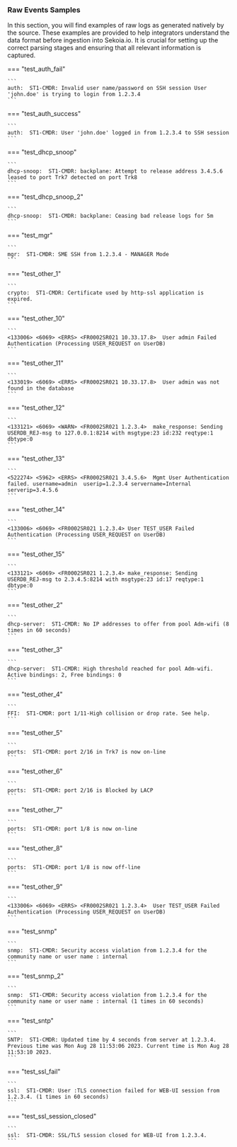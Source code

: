 
### Raw Events Samples

In this section, you will find examples of raw logs as generated natively by the source. These examples are provided to help integrators understand the data format before ingestion into Sekoia.io. It is crucial for setting up the correct parsing stages and ensuring that all relevant information is captured.


=== "test_auth_fail"

    ```
	auth:  ST1-CMDR: Invalid user name/password on SSH session User 'john.doe' is trying to login from 1.2.3.4
    ```



=== "test_auth_success"

    ```
	auth:  ST1-CMDR: User 'john.doe' logged in from 1.2.3.4 to SSH session
    ```



=== "test_dhcp_snoop"

    ```
	dhcp-snoop:  ST1-CMDR: backplane: Attempt to release address 3.4.5.6 leased to port Trk7 detected on port Trk8
    ```



=== "test_dhcp_snoop_2"

    ```
	dhcp-snoop:  ST1-CMDR: backplane: Ceasing bad release logs for 5m
    ```



=== "test_mgr"

    ```
	mgr:  ST1-CMDR: SME SSH from 1.2.3.4 - MANAGER Mode
    ```



=== "test_other_1"

    ```
	crypto:  ST1-CMDR: Certificate used by http-ssl application is expired.
    ```



=== "test_other_10"

    ```
	<133006> <6069> <ERRS> <FR0002SR021 10.33.17.8>  User admin Failed Authentication (Processing USER_REQUEST on UserDB)
    ```



=== "test_other_11"

    ```
	<133019> <6069> <ERRS> <FR0002SR021 10.33.17.8>  User admin was not found in the database
    ```



=== "test_other_12"

    ```
	<133121> <6069> <WARN> <FR0002SR021 1.2.3.4>  make_response: Sending USERDB_REJ-msg to 127.0.0.1:8214 with msgtype:23 id:232 reqtype:1 dbtype:0
    ```



=== "test_other_13"

    ```
	<522274> <5962> <ERRS> <FR0002SR021 3.4.5.6>  Mgmt User Authentication failed. username=admin  userip=1.2.3.4 servername=Internal  serverip=3.4.5.6
    ```



=== "test_other_14"

    ```
	<133006> <6069> <FR0002SR021 1.2.3.4> User TEST_USER Failed Authentication (Processing USER_REQUEST on UserDB)
    ```



=== "test_other_15"

    ```
	<133121> <6069> <FR0002SR021 1.2.3.4> make_response: Sending USERDB_REJ-msg to 2.3.4.5:8214 with msgtype:23 id:17 reqtype:1 dbtype:0
    ```



=== "test_other_2"

    ```
	dhcp-server:  ST1-CMDR: No IP addresses to offer from pool Adm-wifi (8 times in 60 seconds)
    ```



=== "test_other_3"

    ```
	dhcp-server:  ST1-CMDR: High threshold reached for pool Adm-wifi. Active bindings: 2, Free bindings: 0
    ```



=== "test_other_4"

    ```
	FFI:  ST1-CMDR: port 1/11-High collision or drop rate. See help.
    ```



=== "test_other_5"

    ```
	ports:  ST1-CMDR: port 2/16 in Trk7 is now on-line
    ```



=== "test_other_6"

    ```
	ports:  ST1-CMDR: port 2/16 is Blocked by LACP
    ```



=== "test_other_7"

    ```
	ports:  ST1-CMDR: port 1/8 is now on-line
    ```



=== "test_other_8"

    ```
	ports:  ST1-CMDR: port 1/8 is now off-line
    ```



=== "test_other_9"

    ```
	<133006> <6069> <ERRS> <FR0002SR021 1.2.3.4>  User TEST_USER Failed Authentication (Processing USER_REQUEST on UserDB)
    ```



=== "test_snmp"

    ```
	snmp:  ST1-CMDR: Security access violation from 1.2.3.4 for the community name or user name : internal
    ```



=== "test_snmp_2"

    ```
	snmp:  ST1-CMDR: Security access violation from 1.2.3.4 for the community name or user name : internal (1 times in 60 seconds)
    ```



=== "test_sntp"

    ```
	SNTP:  ST1-CMDR: Updated time by 4 seconds from server at 1.2.3.4. Previous time was Mon Aug 28 11:53:06 2023. Current time is Mon Aug 28 11:53:10 2023.
    ```



=== "test_ssl_fail"

    ```
	ssl:  ST1-CMDR: User :TLS connection failed for WEB-UI session from 1.2.3.4. (1 times in 60 seconds)
    ```



=== "test_ssl_session_closed"

    ```
	ssl:  ST1-CMDR: SSL/TLS session closed for WEB-UI from 1.2.3.4.
    ```



